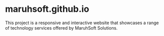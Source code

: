 # maruhsoft.github.io
This project is a responsive and interactive website that showcases a range of technology services offered by MaruhSoft Solutions.
